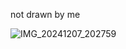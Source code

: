 not drawn by me  

![IMG_20241207_202759](https://github.com/user-attachments/assets/f0e1362e-fa19-400d-9253-44101075bb78)

